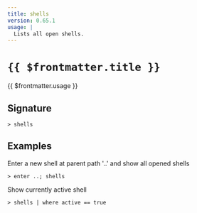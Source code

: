 ```yaml
---
title: shells
version: 0.65.1
usage: |
  Lists all open shells.
---
```


# <code>{{ $frontmatter.title }}</code>

<div style='white-space: pre-wrap;'>{{ $frontmatter.usage }}</div>

## Signature

```> shells ```

## Examples

Enter a new shell at parent path '..' and show all opened shells
```shell
> enter ..; shells
```

Show currently active shell
```shell
> shells | where active == true
```
